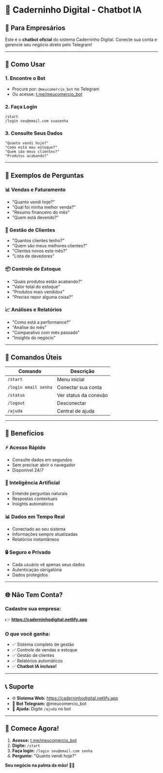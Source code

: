 # 🤖 Caderninho Digital - Chatbot IA

## 📱 **Para Empresários**

Este é o **chatbot oficial** do sistema Caderninho Digital. Conecte sua conta e gerencie seu negócio direto pelo Telegram!

---

## 🚀 **Como Usar**

### **1. Encontre o Bot**
- Procure por: `@meucomercio_bot` no Telegram
- Ou acesse: [t.me/meucomercio_bot](https://t.me/meucomercio_bot)

### **2. Faça Login**
```
/start
/login seu@email.com suasenha
```

### **3. Consulte Seus Dados**
```
"Quanto vendi hoje?"
"Como está meu estoque?"
"Quem são meus clientes?"
"Produtos acabando?"
```

---

## 💬 **Exemplos de Perguntas**

### **📊 Vendas e Faturamento**
- "Quanto vendi hoje?"
- "Qual foi minha melhor venda?"
- "Resumo financeiro do mês"
- "Quem está devendo?"

### **👥 Gestão de Clientes**
- "Quantos clientes tenho?"
- "Quem são meus melhores clientes?"
- "Clientes novos este mês?"
- "Lista de devedores"

### **📦 Controle de Estoque**
- "Quais produtos estão acabando?"
- "Valor total do estoque"
- "Produtos mais vendidos"
- "Preciso repor alguma coisa?"

### **📈 Análises e Relatórios**
- "Como está a performance?"
- "Análise do mês"
- "Comparativo com mês passado"
- "Insights do negócio"

---

## 🔧 **Comandos Úteis**

| Comando | Descrição |
|---------|-----------|
| `/start` | Menu inicial |
| `/login email senha` | Conectar sua conta |
| `/status` | Ver status da conexão |
| `/logout` | Desconectar |
| `/ajuda` | Central de ajuda |

---

## 🎯 **Benefícios**

### **⚡ Acesso Rápido**
- Consulte dados em segundos
- Sem precisar abrir o navegador
- Disponível 24/7

### **🧠 Inteligência Artificial**
- Entende perguntas naturais
- Respostas contextuais
- Insights automáticos

### **📊 Dados em Tempo Real**
- Conectado ao seu sistema
- Informações sempre atualizadas
- Relatórios instantâneos

### **🔒 Seguro e Privado**
- Cada usuário vê apenas seus dados
- Autenticação obrigatória
- Dados protegidos

---

## 🌐 **Não Tem Conta?**

### **Cadastre sua empresa:**
👉 **https://caderninhodigital.netlify.app**

### **O que você ganha:**
- ✅ Sistema completo de gestão
- ✅ Controle de vendas e estoque
- ✅ Gestão de clientes
- ✅ Relatórios automáticos
- ✅ **Chatbot IA incluso!**

---

## 📞 **Suporte**

- 🌐 **Sistema Web:** https://caderninhodigital.netlify.app
- 🤖 **Bot Telegram:** @meucomercio_bot
- 💬 **Ajuda:** Digite `/ajuda` no bot

---

## 🎉 **Comece Agora!**

1. **Acesse:** [t.me/meucomercio_bot](https://t.me/meucomercio_bot)
2. **Digite:** `/start`
3. **Faça login:** `/login seu@email.com senha`
4. **Pergunte:** "Quanto vendi hoje?"

**Seu negócio na palma da mão! 📱💼**
